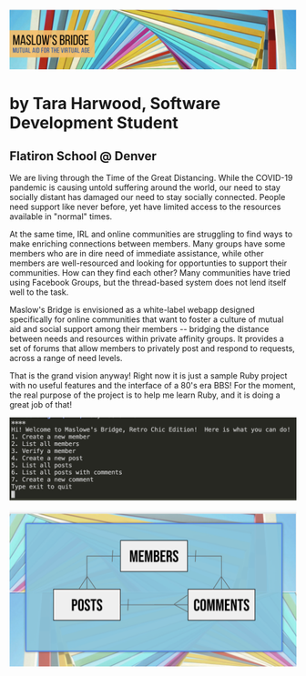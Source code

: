 ![colorful header and logo](/assets/header_graphic.png)

# by Tara Harwood, Software Development Student
## Flatiron School @ Denver

We are living through the Time of the Great Distancing.  While the COVID-19 pandemic is causing untold suffering around the world, our need to stay socially distant has damaged our need to stay socially connected.  People need support like never before, yet have limited access to the resources available in "normal" times.

At the same time, IRL and online communities are struggling to find ways to make enriching connections between members.  Many groups have some members who are in dire need of immediate assistance, while other members are well-resourced and looking for opportunties to support their communities. How can they find each other?  Many communities have tried using Facebook Groups, but the thread-based system does not lend itself well to the task.

Maslow's Bridge is envisioned as a white-label webapp designed specifically for online communities that want to foster a culture of mutual aid and social support among their members -- bridging the distance between needs and resources within private affinity groups.  It provides a set of forums that allow members to privately post and respond to requests, across a range of need levels. 

That is the grand vision anyway!  Right now it is just a sample Ruby project with no useful features and the interface of a 80's era BBS!  For the moment, the real purpose of the project is to help me learn Ruby, and it is doing a great job of that!

<img src='./assets/menu_screenshot.png' width="750">

![ERD](/assets/maslow_erd.png)

